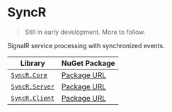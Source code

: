 # SyncR

> Still in early development. More to follow.

SignalR service processing with synchronized events.

Library | NuGet Package
--------|--------------
[`SyncR.Core`](./src/SyncR.Core/) | [Package URL](https://www.nuget.org/packages/SyncR.Core)
[`SyncR.Server`](./src/SyncR.Server/) | [Package URL](https://www.nuget.org/packages/SyncR.Server)
[`SyncR.Client`](./src/SyncR.Client/) | [Package URL](https://www.nuget.org/packages/SyncR.Client)
